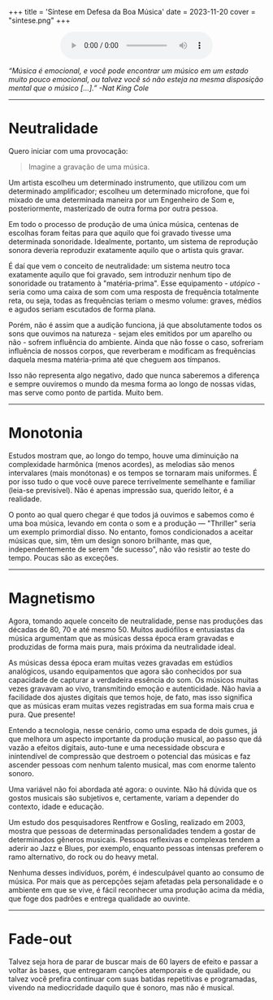 +++
title = 'Síntese em Defesa da Boa Música'
date = 2023-11-20
cover = "sintese.png"
+++

<center><audio src="../../../johnson.mp3" controls title="Johnson"></audio></center> 

_“Música é emocional, e você pode encontrar um músico em um estado muito pouco emocional, ou talvez você só não esteja na mesma disposição mental que o músico [...].” -Nat King Cole_
___
# Neutralidade

Quero iniciar com uma provocação: 
> Imagine a gravação de uma música.

Um artista escolheu um determinado instrumento, que utilizou com um determinado amplificador; escolheu um determinado microfone, que foi mixado de uma determinada maneira por um Engenheiro de Som e, posteriormente, masterizado de outra forma por outra pessoa.

Em todo o processo de produção de uma única música, centenas de escolhas foram feitas para que aquilo que foi gravado tivesse uma determinada sonoridade. Idealmente, portanto, um sistema de reprodução sonora deveria reproduzir exatamente aquilo que o artista quis gravar. 

É daí que vem o conceito de neutralidade: um sistema neutro toca exatamente aquilo que foi gravado, sem introduzir nenhum tipo de sonoridade ou tratamento à "matéria-prima". Esse equipamento - _utópico_ - seria como uma caixa de som com uma resposta de frequência totalmente reta, ou seja, todas as frequências teriam o mesmo volume: graves, médios e agudos seriam escutados de forma plana. 

Porém, não é assim que a audição funciona, já que absolutamente todos os sons que ouvimos na natureza - sejam eles emitidos por um aparelho ou não - sofrem influência do ambiente. Ainda que não fosse o caso, sofreriam influência de nossos corpos, que reverberam e modificam as frequências daquela mesma matéria-prima até que cheguem aos tímpanos.

Isso não representa algo negativo, dado que nunca saberemos a diferença e sempre ouviremos o mundo da mesma forma ao longo de nossas vidas, mas serve como ponto de partida. Muito bem.

___
# Monotonia

Estudos mostram que, ao longo do tempo, houve uma diminuição na complexidade harmônica (menos acordes), as melodias são menos intervalares (mais monótonas) e os tempos se tornaram mais uniformes. É por isso tudo o que você ouve parece terrivelmente semelhante e familiar (leia-se previsível). Não é apenas impressão sua, querido leitor, é a realidade.

O ponto ao qual quero chegar é que todos já ouvimos e sabemos como é uma boa música, levando em conta o som e a produção — "Thriller" seria um exemplo primordial disso. No entanto, fomos condicionados a aceitar músicas que, sim, têm um design sonoro brilhante, mas que, independentemente de serem "de sucesso", não vão resistir ao teste do tempo. Poucas são as exceções.

___
# Magnetismo

Agora, tomando aquele conceito de neutralidade, pense nas produções das décadas de 80, 70 e até mesmo 50. Muitos audiófilos e entusiastas da música argumentam que as músicas dessa época eram gravadas e produzidas de forma mais pura, mais próxima da neutralidade ideal.

As músicas dessa época eram muitas vezes gravadas em estúdios analógicos, usando equipamentos que agora são conhecidos por sua capacidade de capturar a verdadeira essência do som. Os músicos muitas vezes gravavam ao vivo, transmitindo emoção e autenticidade. Não havia a facilidade dos ajustes digitais que temos hoje, de fato, mas isso significa que as músicas eram muitas vezes registradas em sua forma mais crua e pura. Que presente!

Entendo a tecnologia, nesse cenário, como uma espada de dois gumes, já que melhora um aspecto importante da produção musical, ao passo que dá vazão a efeitos digitais, auto-tune e uma necessidade obscura e inintendível de compressão que destroem o potencial das músicas e faz ascender pessoas com nenhum talento musical, mas com enorme talento sonoro.

Uma variável não foi abordada até agora: o ouvinte. Não há dúvida que os gostos musicais são subjetivos e, certamente, variam a depender do contexto, idade e educação.

Um estudo dos pesquisadores Rentfrow e Gosling, realizado em 2003, mostra que pessoas de determinadas personalidades tendem a gostar de determinados gêneros musicais. Pessoas reflexivas e complexas tendem a aderir ao Jazz e Blues, por exemplo, enquanto pessoas intensas preferem o ramo alternativo, do rock ou do heavy metal.

Nenhuma desses indivíduos, porém, é indesculpável quanto ao consumo de música. Por mais que as percepções sejam afetadas pela personalidade e o ambiente em que se vive, é fácil reconhecer uma produção acima da média, que foge dos padrões e entrega qualidade ao ouvinte.

___
# Fade-out

Talvez seja hora de parar de buscar mais de 60 layers de efeito e passar a voltar às bases, que entregaram canções atemporais e de qualidade, ou talvez você prefira continuar com suas batidas repetitivas e programadas, vivendo na mediocridade daquilo que é sonoro, mas não é musical.